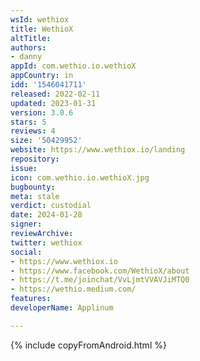 ```yaml
---
wsId: wethiox
title: WethioX
altTitle: 
authors:
- danny
appId: com.wethio.io.wethioX
appCountry: in
idd: '1546041711'
released: 2022-02-11
updated: 2023-01-31
version: 3.0.6
stars: 5
reviews: 4
size: '50429952'
website: https://www.wethiox.io/landing
repository: 
issue: 
icon: com.wethio.io.wethioX.jpg
bugbounty: 
meta: stale
verdict: custodial
date: 2024-01-28
signer: 
reviewArchive: 
twitter: wethiox
social:
- https://www.wethiox.io
- https://www.facebook.com/WethioX/about
- https://t.me/joinchat/VvLjmtVVAVJiMTQ0
- https://wethio.medium.com/
features: 
developerName: Applinum

---
```


{% include copyFromAndroid.html %}